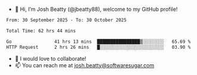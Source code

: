 - 👋 Hi, I’m Josh Beatty (@jbeatty88), welcome to my GitHub profile!

<!--START_SECTION:waka-->

```txt
From: 30 September 2025 - To: 30 October 2025

Total Time: 62 hrs 44 mins

Go                41 hrs 13 mins  ████████████████▒░░░░░░░░   65.69 %
HTTP Request      2 hrs 26 mins   █░░░░░░░░░░░░░░░░░░░░░░░░   03.90 %
```

<!--END_SECTION:waka-->

- 💞️ I would love to collaborate!
- 📫 You can reach me at josh.beatty@softwaresugar.com

<!---
jbeatty88/jbeatty88 is a ✨ special ✨ repository because its `README.md` (this file) appears on your GitHub profile.
You can click the Preview link to take a look at your changes.
--->
